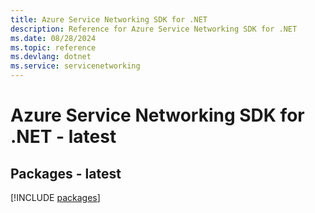 ```yaml
---
title: Azure Service Networking SDK for .NET
description: Reference for Azure Service Networking SDK for .NET
ms.date: 08/28/2024
ms.topic: reference
ms.devlang: dotnet
ms.service: servicenetworking
---
```

# Azure Service Networking SDK for .NET - latest
## Packages - latest
[!INCLUDE [packages](service-networking-index.md)]